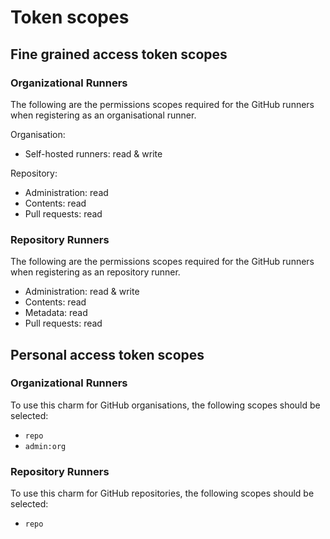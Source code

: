 # Token scopes

## Fine grained access token scopes

### Organizational Runners

The following are the permissions scopes required for the GitHub runners when registering as an
organisational runner.

Organisation:

- Self-hosted runners: read & write

Repository:

- Administration: read
- Contents: read
- Pull requests: read

### Repository Runners

The following are the permissions scopes required for the GitHub runners when registering as an
repository runner.

- Administration: read & write
- Contents: read
- Metadata: read
- Pull requests: read

## Personal access token scopes

### Organizational Runners

To use this charm for GitHub organisations, the following scopes should be selected:

- `repo`
- `admin:org`

### Repository Runners

To use this charm for GitHub repositories, the following scopes should be selected:

- `repo`
